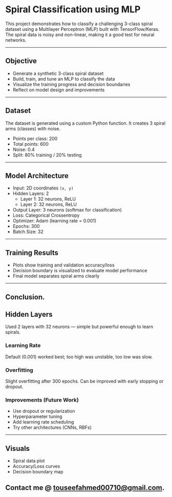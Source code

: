 #  Spiral Classification using MLP

This project demonstrates how to classify a challenging 3-class spiral dataset using a Multilayer Perceptron (MLP) built with TensorFlow/Keras. The spiral data is noisy and non-linear, making it a good test for neural networks.

---

##  Objective

- Generate a synthetic 3-class spiral dataset
- Build, train, and tune an MLP to classify the data
- Visualize the training progress and decision boundaries
- Reflect on model design and improvements

---

##  Dataset

The dataset is generated using a custom Python function. It creates 3 spiral arms (classes) with noise.

-  Points per class: 200  
-  Total points: 600  
-  Noise: 0.4  
-  Split: 80% training / 20% testing

---

##  Model Architecture

- Input: 2D coordinates `(x, y)`
- Hidden Layers: 2
  - Layer 1: 32 neurons, ReLU
  - Layer 2: 32 neurons, ReLU
- Output Layer: 3 neurons (softmax for classification)
- Loss: Categorical Crossentropy
- Optimizer: Adam (learning rate = 0.001)
- Epochs: 300
- Batch Size: 32

---

##  Training Results

- Plots show training and validation accuracy/loss
- Decision boundary is visualized to evaluate model performance
- Final model separates spiral arms clearly

---

##  Conclusion.

##  Hidden Layers
Used 2 layers with 32 neurons — simple but powerful enough to learn spirals.

### Learning Rate
Default (0.001) worked best; too high was unstable, too low was slow.

###  Overfitting
Slight overfitting after 300 epochs. Can be improved with early stopping or dropout.

###  Improvements (Future Work)
- Use dropout or regularization
- Hyperparameter tuning
- Add learning rate scheduling
- Try other architectures (CNNs, RBFs)

---

## Visuals

- Spiral data plot  
- Accuracy/Loss curves  
- Decision boundary map

## Contact me @ touseefahmed00710@gmail.com.
